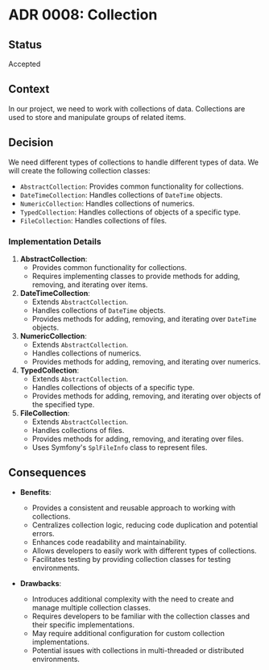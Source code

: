# ADR 0008: Collection

## Status
Accepted

## Context
In our project, we need to work with collections of data. Collections are used to store and manipulate groups of related items.

## Decision
We need different types of collections to handle different types of data. We will create the following collection classes:
- `AbstractCollection`: Provides common functionality for collections.
- `DateTimeCollection`: Handles collections of `DateTime` objects.
- `NumericCollection`: Handles collections of numerics.
- `TypedCollection`: Handles collections of objects of a specific type.
- `FileCollection`: Handles collections of files.

### Implementation Details

1. **AbstractCollection**:
    - Provides common functionality for collections.
    - Requires implementing classes to provide methods for adding, removing, and iterating over items.
2. **DateTimeCollection**:
    - Extends `AbstractCollection`.
    - Handles collections of `DateTime` objects.
    - Provides methods for adding, removing, and iterating over `DateTime` objects.
3. **NumericCollection**:
    - Extends `AbstractCollection`.
    - Handles collections of numerics.
    - Provides methods for adding, removing, and iterating over numerics.
4. **TypedCollection**:
    - Extends `AbstractCollection`.
    - Handles collections of objects of a specific type.
    - Provides methods for adding, removing, and iterating over objects of the specified type.
5. **FileCollection**:
    - Extends `AbstractCollection`.
    - Handles collections of files.
    - Provides methods for adding, removing, and iterating over files.
    - Uses Symfony's `SplFileInfo` class to represent files.

## Consequences
- **Benefits**:
    - Provides a consistent and reusable approach to working with collections.
    - Centralizes collection logic, reducing code duplication and potential errors.
    - Enhances code readability and maintainability.
    - Allows developers to easily work with different types of collections.
    - Facilitates testing by providing collection classes for testing environments.

- **Drawbacks**:
    - Introduces additional complexity with the need to create and manage multiple collection classes.
    - Requires developers to be familiar with the collection classes and their specific implementations.
    - May require additional configuration for custom collection implementations.
    - Potential issues with collections in multi-threaded or distributed environments.
